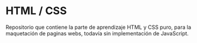 # HTML / CSS
Repositorio que contiene la parte de aprendizaje HTML y CSS puro, para la maquetación de paginas webs, todavía sin implementación de JavaScript.
